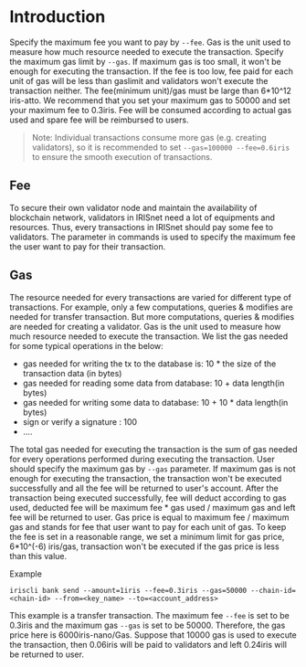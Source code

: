 # Introduction

Specify the maximum fee you want to pay by `--fee`. Gas is the unit used to measure how much resource needed to execute the transaction. 
Specify the maximum gas limit by `--gas`. 
If maximum gas is too small, it won't be enough for executing the transaction. 
If the fee is too low, fee paid for each unit of gas will be less than gaslimit and 
validators won't execute the transaction neither. 
The fee(minimum unit)/gas must be large than 6*10^12 iris-atto. 
We recommend that you set your maximum gas to 50000 and set your maximum fee to 0.3iris. 
Fee will be consumed according to actual gas used and spare fee will be reimbursed to users.

> Note: Individual transactions consume more gas (e.g. creating validators), so it is recommended to set `--gas=100000 --fee=0.6iris` to ensure the smooth execution of transactions.

## Fee

To secure their own validator node and maintain the availability of blockchain network, 
validators in IRISnet need a lot of equipments and resources. 
Thus, every transactions in IRISnet should pay some fee to validators. 
The parameter in commands is used to specify the maximum fee the user want to pay for their transaction.

## Gas

The resource needed for every transactions are varied for different type of transactions. For example, only a few computations, queries & modifies are needed for transfer transaction. But more computations, queries & modifies are needed for creating a validator.  Gas is the unit used to measure how much resource needed to execute the transaction. We list the gas needed for some typical operations in the below:

- gas needed for writing the tx to the database is: 10 * the size of the transaction data (in bytes)
- gas needed for reading some data from database: 10 + data length(in bytes)
- gas needed for writing some data to database: 10 + 10 * data length(in bytes)
- sign or verify a signature : 100
- ....

The total gas needed for executing the transaction is the sum of gas needed for every operations performed during executing the transaction. User should specify the maximum gas by `--gas` parameter. If maximum gas is not enough for executing the transaction, the transaction won't be executed successfully and all the fee will be returned to user's account. After the transaction being executed successfully, fee will deduct according to gas used, deducted fee will be  maximum fee * gas used / maximum gas and left fee will be returned to user. Gas price is equal to maximum fee / maximum gas and stands for fee that user want to pay for each unit of gas. To keep the fee is set in a reasonable range, we set a minimum limit for gas price, 6*10^(-6) iris/gas, transaction won't be executed if the gas price is less than this value.

Example
```
iriscli bank send --amount=1iris --fee=0.3iris --gas=50000 --chain-id=<chain-id> --from=<key_name> --to=<account_address>
```

This example is a transfer transaction. The maximum fee `--fee` is set to be 0.3iris and the maximum gas `--gas` is set to be 50000. Therefore, the gas price here is 6000iris-nano/Gas. Suppose that 10000 gas is used to execute the transaction, then 0.06iris will be paid to validators and left 0.24iris will be returned to user.
